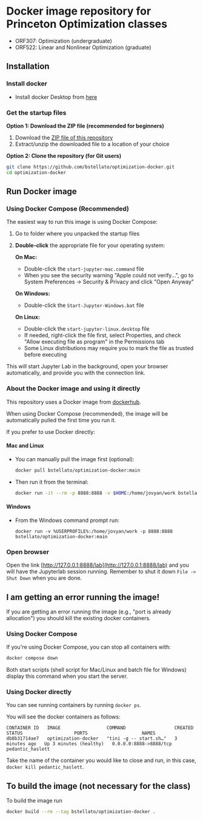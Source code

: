 # Docker image repository for Princeton Optimization classes

- ORF307: Optimization (undergraduate)
- ORF522: Linear and Nonlinear Optimization (graduate)

## Installation

### Install docker

- Install docker Desktop from [here](https://docs.docker.com/get-docker/)

### Get the startup files

**Option 1: Download the ZIP file (recommended for beginners)**

1. Download the [ZIP file of this repository](https://github.com/bstellato/optimization-docker/archive/refs/heads/main.zip)
2. Extract/unzip the downloaded file to a location of your choice

**Option 2: Clone the repository (for Git users)**

```bash
git clone https://github.com/bstellato/optimization-docker.git
cd optimization-docker
```

## Run Docker image

### Using Docker Compose (Recommended)

The easiest way to run this image is using Docker Compose:

1. Go to folder where you unpacked the startup files
2. **Double-click** the appropriate file for your operating system:

   **On Mac:**

   - Double-click the `start-jupyter-mac.command` file
   - When you see the security warning "Apple could not verify...", go to System Preferences → Security & Privacy and click "Open Anyway"

   **On Windows:**

   - Double-click the `Start-Jupyter-Windows.bat` file

   **On Linux:**

   - Double-click the `start-jupyter-linux.desktop` file
   - If needed, right-click the file first, select Properties, and check "Allow executing file as program" in the Permissions tab
   - Some Linux distributions may require you to mark the file as trusted before executing

This will start Jupyter Lab in the background, open your browser automatically, and provide you with the connection link.

### About the Docker image and using it directly

This repository uses a Docker image from [dockerhub](https://hub.docker.com/r/bstellato/optimization-docker).

When using Docker Compose (recommended), the image will be automatically pulled the first time you run it.

If you prefer to use Docker directly:

#### Mac and Linux

- You can manually pull the image first (optional):

  ```bash
  docker pull bstellato/optimization-docker:main
  ```

- Then run it from the terminal:
  ```bash
  docker run -it --rm -p 8888:8888 -v $HOME:/home/jovyan/work bstellato/optimization-docker:main
  ```

#### Windows

- From the Windows command prompt run:
  ```
  docker run -v %USERPROFILE%:/home/jovyan/work -p 8888:8888 bstellato/optimization-docker:main
  ```

### Open browser

Open the link [http://127.0.0.1:8888/lab](http://127.0.0.1:8888/lab) and you will have the Jupyterlab session running. Remember to shut it down `File -> Shut Down` when you are done.

## I am getting an error running the image!

If you are getting an error running the image (e.g., "port is already allocation") you should kill the existing docker containers.

### Using Docker Compose

If you're using Docker Compose, you can stop all containers with:

```bash
docker compose down
```

Both start scripts (shell script for Mac/Linux and batch file for Windows) display this command when you start the server.

### Using Docker directly

You can see running containers by running `docker ps`.

You will see the docker containers as follows:

```
CONTAINER ID   IMAGE                 COMMAND                  CREATED         STATUS                   PORTS                    NAMES
db8b31714ae7   optimization-docker   "tini -g -- start.sh…"   3 minutes ago   Up 3 minutes (healthy)   0.0.0.0:8888->8888/tcp   pedantic_haslett
```

Take the name of the container you would like to close and run, in this case, `docker kill pedantic_haslett`.

## To build the image (not necessary for the class)

To build the image run

```bash
docker build --rm --tag bstellato/optimization-docker .
```
